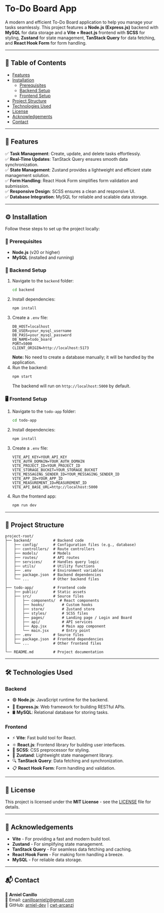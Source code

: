 # To-Do Board App

A modern and efficient To-Do Board application to help you manage your tasks seamlessly. This project features a **Node.js (Express.js)** backend with **MySQL** for data storage and a **Vite + React.js** frontend with **SCSS** for styling, **Zustand** for state management, **TanStack Query** for data fetching, and **React Hook Form** for form handling.

---

## 📌 Table of Contents

- [Features](#features) 
- [Installation](#installation)
  - [Prerequisites](#prerequisites)
  - [Backend Setup](#backend-setup)
  - [Frontend Setup](#frontend-setup)
- [Project Structure](#project-structure)
- [Technologies Used](#technologies-used)
- [License](#license)
- [Acknowledgements](#acknowledgements)
- [Contact](#contact)

---

## 🚀 Features

✅ **Task Management**: Create, update, and delete tasks effortlessly.  
✅ **Real-Time Updates**: TanStack Query ensures smooth data synchronization.  
✅ **State Management**: Zustand provides a lightweight and efficient state management solution.  
✅ **Form Handling**: React Hook Form simplifies form validation and submission.  
✅ **Responsive Design**: SCSS ensures a clean and responsive UI.  
✅ **Database Integration**: MySQL for reliable and scalable data storage.  

---

## ⚙️ Installation

Follow these steps to set up the project locally:

### 📌 Prerequisites

- **Node.js** (v20 or higher)
- **MySQL** (installed and running)

### 🔧 Backend Setup

1. Navigate to the `backend` folder:
   ```sh
   cd backend
   ```
2. Install dependencies:
   ```sh
   npm install
   ```
3. Create a `.env` file:
   ```env
   DB_HOST=localhost
   DB_USER=your_mysql_username
   DB_PASS=your_mysql_password
   DB_NAME=todo_board
   PORT=5000
   CLIENT_ORIGIN=http://localhost:5173
   ```
   **Note:** No need to create a database manually; it will be handled by the application.
4. Run the backend:
   ```sh
   npm start
   ```
   The backend will run on `http://localhost:5000` by default.

### 🖥️ Frontend Setup

1. Navigate to the `todo-app` folder:
   ```sh
   cd todo-app
   ```
2. Install dependencies:
   ```sh
   npm install
   ```
3. Create a `.env` file:
   ```env
   VITE_API_KEY=YOUR_API_KEY
   VITE_AUTH_DOMAIN=YOUR_AUTH_DOMAIN
   VITE_PROJECT_ID=YOUR_PROJECT_ID
   VITE_STORAGE_BUCKET=YOUR_STORAGE_BUCKET
   VITE_MESSAGING_SENDER_ID=YOUR_MESSAGING_SENDER_ID
   VITE_APP_ID=YOUR_APP_ID
   VITE_MEASUREMENT_ID=MEASUREMENT_ID
   VITE_API_BASE_URL=http://localhost:5000
   ```
4. Run the frontend app:
   ```sh
   npm run dev
   ```

---

## 📂 Project Structure

```
project-root/
├── backend/          # Backend code
│   ├── config/       # Configuration files (e.g., database)
│   ├── controllers/  # Route controllers
│   ├── models/       # Models
│   ├── routes/       # API routes
│   ├── services/     # Handles query logic
│   ├── utils/        # Utility functions
│   ├── .env          # Environment variables
│   ├── package.json  # Backend dependencies
│   └── ...           # Other backend files
│
├── todo-app/         # Frontend code
│   ├── public/       # Static assets
│   ├── src/          # Source files
│   │   ├── components/  # React components
│   │   ├── hooks/        # Custom hooks
│   │   ├── store/        # Zustand store
│   │   ├── styles/       # SCSS files
│   │   ├── pages/        # Landing page / Login and Board
│   │   ├── api/          # API services
│   │   ├── App.jsx       # Main app component
│   │   └── main.jsx      # Entry point
│   ├── .env          # Source files
│   ├── package.json  # Frontend dependencies
│   └── ...           # Other frontend files
│
└── README.md         # Project documentation
```

---

## 🛠 Technologies Used

### **Backend**
- 🟢 **Node.js**: JavaScript runtime for the backend.
- 🚀 **Express.js**: Web framework for building RESTful APIs.
- 🛢 **MySQL**: Relational database for storing tasks.

### **Frontend**
- ⚡ **Vite**: Fast build tool for React.
- ⚛️ **React.js**: Frontend library for building user interfaces.
- 🎨 **SCSS**: CSS preprocessor for styling.
- 🔄 **Zustand**: Lightweight state management library.
- 🔍 **TanStack Query**: Data fetching and synchronization.
- 📋 **React Hook Form**: Form handling and validation.

---

## 📜 License

This project is licensed under the **MIT License** - see the [LICENSE](LICENSE) file for details.

---

## 🙌 Acknowledgements

- **Vite** - For providing a fast and modern build tool.
- **Zustand** - For simplifying state management.
- **TanStack Query** - For seamless data fetching and caching.
- **React Hook Form** - For making form handling a breeze.
- **MySQL** - For reliable data storage.

--- 

## 📬 Contact

📌 **Arniel Canillo**  
📧 Email: [canilloarnielz@gmail.com](mailto:canilloarnielz@gmail.com)  
🐙 GitHub: [arniel-dev](https://github.com/arniel-dev) | [cwt-arcanzi](https://github.com/cwt-arcanzi)  


